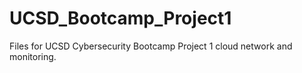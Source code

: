 # UCSD_Bootcamp_Project1
Files for UCSD Cybersecurity Bootcamp Project 1 cloud network and monitoring.
